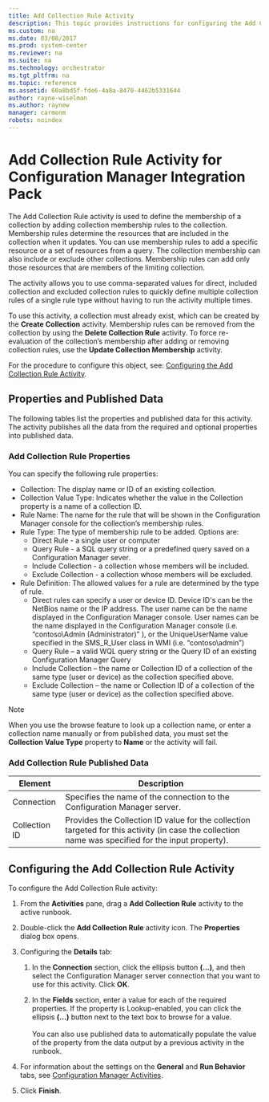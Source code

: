 ```yaml
---
title: Add Collection Rule Activity
description: This topic provides instructions for configuring the Add Collection Rule activity for Configuration Manager Integration Pack.
ms.custom: na
ms.date: 03/08/2017
ms.prod: system-center
ms.reviewer: na
ms.suite: na
ms.technology: orchestrator
ms.tgt_pltfrm: na
ms.topic: reference
ms.assetid: 60a8bd5f-fde6-4a8a-8470-4462b5331644
author: rayne-wiselman
ms.author: raynew
manager: carmonm
robots: noindex
---
```


# Add Collection Rule Activity for Configuration Manager Integration Pack


The Add Collection Rule activity is used to define the membership of a
collection by adding collection membership rules to the collection.
Membership rules determine the resources that are included in the
collection when it updates. You can use membership rules to add a
specific resource or a set of resources from a query. The collection
membership can also include or exclude other collections. Membership
rules can add only those resources that are members of the limiting
collection.

The activity allows you to use comma-separated values for direct,
included collection and excluded collection rules to quickly define
multiple collection rules of a single rule type without having to run
the activity multiple times.

To use this activity, a collection must already exist, which can be
created by the **Create Collection** activity. Membership rules can be
removed from the collection by using the **Delete Collection Rule**
activity. To force re-evaluation of the collection’s membership after
adding or removing collection rules, use the **Update Collection
Membership** activity.

For the procedure to configure this object, see: [Configuring the Add
Collection Rule Activity](add-collection-rule.md#configuring-the-add-collection-rule-activity).

## Properties and Published Data

The following tables list the properties and published data for this
activity. The activity publishes all the data from the required and
optional properties into published data.

### Add Collection Rule Properties

You can specify the following rule properties:

- Collection: The display name or ID of an existing collection.
- Collection Value Type: Indicates whether the value in the Collection property is a name of a collection ID.
- Rule Name: The name for the rule that will be shown in the Configuration Manager console for the collection’s membership rules.
- Rule Type: The type of membership rule to be added. Options are:
  * Direct Rule - a single user or computer
  * Query Rule - a SQL query string or a predefined query saved on a Configuration Manager sever.
  * Include Collection - a collection whose members will be included.
  * Exclude Collection - a collection whose members will be excluded.
- Rule Definition: The allowed values for a rule are determined by the type of rule.   
  * Direct rules can specify a user or device ID. Device ID's can be the NetBios name or the IP address. The user name can be the name displayed in the Configuration Manager console. User names can be the name displayed in the Configuration Manager console (i.e. “contoso\Admin (Administrator)” ), or the UniqueUserName value specified in the SMS_R_User class in WMI (i.e. “contoso\admin”)
  * Query Rule – a valid WQL query string or the Query ID of an existing Configuration Manager Query
  * Include Collection – the name or Collection ID of a collection of the same type (user or device) as the collection specified above.
  * Exclude Collection – the name or Collection ID of a collection of the same type (user or device) as the collection specified above.


> [!Note]
> When you use the browse feature to look up a collection name, or enter a collection name manually or from published data, you must set the **Collection Value Type** property to **Name** or the activity will fail.

### Add Collection Rule Published Data

  **Element**| **Description**|
  ------------|-----------------|
  Connection| Specifies the name of the connection to the Configuration Manager server.|
  Collection ID| Provides the Collection ID value for the collection targeted for this activity (in case the collection name was specified for the input property).|

## Configuring the Add Collection Rule Activity

To configure the Add Collection Rule activity:

1.  From the **Activities** pane, drag a **Add Collection Rule**
    activity to the active runbook.

2.  Double-click the **Add Collection Rule** activity icon. The
    **Properties** dialog box opens.

3.  Configuring the **Details** tab:

    1.  In the **Connection** section, click the ellipsis button
        **(...)**, and then select the Configuration Manager server
        connection that you want to use for this activity. Click **OK**.

    2.  In the **Fields** section, enter a value for each of the
        required properties. If the property is Lookup-enabled, you can
        click the ellipsis **(…)** button next to the text box to browse
        for a value.\
        \
        You can also use published data to automatically populate the
        value of the property from the data output by a previous
        activity in the runbook.

4.  For information about the settings on the **General** and **Run Behavior** tabs, see [Configuration Manager Activities](configuration-manager-activities.md).

5.  Click **Finish**.
